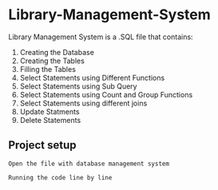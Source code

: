 # Library-Management-System
Library Management System is a .SQL file that contains:
 1. Creating the Database
 2. Creating the Tables 
 3. Filling the Tables
 4. Select Statements using Different Functions
 5. Select Statements using Sub Query
 6. Select Statements using Count and Group Functions
 7. Select Statements using different joins
 8. Update Statments
 9. Delete Statements 
## Project setup
```
Open the file with database management system
```

```
Running the code line by line
```
